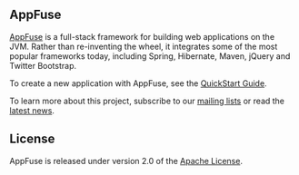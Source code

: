 ## AppFuse
[AppFuse][] is a full-stack framework for building web applications on the JVM. Rather than re-inventing the wheel, it integrates some of the most popular frameworks today, including Spring, Hibernate, Maven, jQuery and Twitter Bootstrap.

To create a new application with AppFuse, see the [QuickStart Guide][].

To learn more about this project, subscribe to our [mailing lists][] or read the [latest news][].

## License
AppFuse is released under version 2.0 of the [Apache License][].

[AppFuse]: http://appfuse.org
[Apache License]: http://www.apache.org/licenses/LICENSE-2.0
[latest news]: http://appfuse.org/display/APF/News
[mailing lists]: http://appfuse.org/display/APF/Mailing+Lists
[QuickStart Guide]: http://appfuse.org/display/APF/AppFuse+QuickStart

